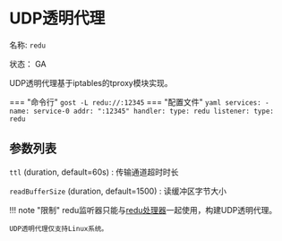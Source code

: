 # UDP透明代理

名称: `redu`

状态： GA

UDP透明代理基于iptables的tproxy模块实现。

=== "命令行"
    ```
	gost -L redu://:12345
	```
=== "配置文件"
    ```yaml
	services:
	- name: service-0
	  addr: ":12345"
	  handler:
		type: redu
	  listener:
		type: redu
	```

## 参数列表

`ttl` (duration, default=60s)
:    传输通道超时时长

`readBufferSize` (duration, default=1500)
:    读缓冲区字节大小


!!! note "限制"
    redu监听器只能与[redu处理器](/reference/handlers/redu/)一起使用，构建UDP透明代理。

    UDP透明代理仅支持Linux系统。
